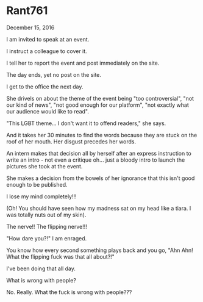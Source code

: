 # Rant761


December 15, 2016

I am invited to speak at an event.

I instruct a colleague to cover it.

I tell her to report the event and post immediately on the site.

The day ends, yet no post on the site.

I get to the office the next day.

She drivels on about the theme of the event being "too controversial", "not our kind of news", "not good enough for our platform", "not exactly what our audience would like to read".

"This LGBT theme... I don't want it to offend readers," she says.

And it takes her 30 minutes to find the words because they are stuck on the roof of her mouth. Her disgust precedes her words. 

An intern makes that decision all by herself after an express instruction to write an intro - not even a critique oh... just a bloody intro to launch the pictures she took at the event.

She makes a decision from the bowels of her ignorance that this isn't good enough to be published.

I lose my mind completely!!! 

(Oh! You should have seen how my madness sat on my head like a tiara. I was totally nuts out of my skin).

The nerve!! The flipping nerve!!!

"How dare you?!" I am enraged. 

You know how every second something plays back and you go, "Ahn Ahn! What the flipping fuck was that all about?!"

I've been doing that all day.

What is wrong with people?

No. Really. What the fuck is wrong with people???